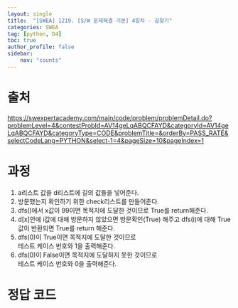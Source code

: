 ```yaml
---
layout: single
title:  "[SWEA] 1219. [S/W 문제해결 기본] 4일차 - 길찾기"
categories: SWEA
tag: [python, D4]
toc: true
author_profile: false
sidebar:
    nav: "counts"
---
```


# 출처
<https://swexpertacademy.com/main/code/problem/problemDetail.do?problemLevel=4&contestProbId=AV14geLqABQCFAYD&categoryId=AV14geLqABQCFAYD&categoryType=CODE&problemTitle=&orderBy=PASS_RATE&selectCodeLang=PYTHON&select-1=4&pageSize=10&pageIndex=1>




  
  
# 과정

1. a리스트 값을 d리스트에 길의 값들을 넣어준다.
2. 방문했는지 확인하기 위한 check리스트를 만들어준다.
3. dfs()에서 x값이 99이면 목적지에 도달한 것이므로 True를 return해준다.
4. d[x]안에 i값에 대해 방문하지 않았으면 방문확인(True) 해주고 dfs(i)에 대해 True값이 반환되면 True를 return 해준다.
5. dfs(0)이 True이면 목적지에 도달한 것이므로  
테스트 케이스 번호와 1을 출력해준다.
6. dfs(0)이 False이면 목적지에 도달하지 못한 것이므로  
테스트 케이스 번호와 0을 출력해준다.






# 정답 코드

<script src="https://gist.github.com/kghees/cdcb119c0b0c1cd1a56680a3b8dc6f35.js"></script>
  
    




